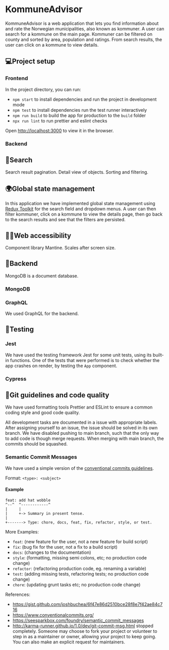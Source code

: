 # KommuneAdvisor 
KommuneAdvisor is a web application that lets you find information about and rate the Norwegian municipalities, also known as kommuner. A user can search for a kommune on the main page. Kommuner can be filtered on county and sorted by area, population and ratings. From search results, the user can click on a kommune to view details.

## 💻Project setup

### Frontend

In the project directory, you can run:

- `npm start` to install dependencies and run the project in development mode
- `npm test` to install dependencies run the test runner interactively
- `npm run build` to build the app for production to the `build` folder
- `npx run lint` to run prettier and eslint checks

Open [http://localhost:3000](http://localhost:3000) to view it in the browser.

### Backend


## 🔎Search

Search result pagination.  Detail view of objects. Sorting and filtering. 

## 🌍Global state management
In this application we have implemented global state management using [Redux Toolkit](https://redux-toolkit.js.org) for the search field and dropdown menus. A user can then filter kommuner, click on a kommune to view the details page, then go back to the search results and see that the filters are persisted. 



## 👩‍💻Web accessibility
Component library Mantine. Scales after screen size. 

## 💾Backend
MongoDB is a document database. 

### MongoDB

### GraphQL
We used GraphQL for the backend. 

## 🧪Testing

### Jest
We have used the testing framework Jest for some unit tests, using its built-in functions. One of the tests that were performed is to check whether the app crashes on render, by testing the `App` component.

### Cypress


## 🚀Git guidelines and code quality

We have used formatting tools Prettier and ESLint to ensure a common coding style and good code quality. 

All development tasks are documented in a issue with appropriate labels. After assigning yourself to an issue, the issue should be solved in its own branch. We have disabled pushing to main branch, such that the only way to add code is though merge requests. When merging with main branch, the commits should be squashed.


### Semantic Commit Messages

We have used a simple version of the [conventional commits guidelines](https://www.conventionalcommits.org/en/v1.0.0/).

Format: `<type>: <subject>`

#### Example

```
feat: add hat wobble
^--^  ^------------^
|     |
|     +-> Summary in present tense.
|
+-------> Type: chore, docs, feat, fix, refactor, style, or test.
```

More Examples:

- `feat`: (new feature for the user, not a new feature for build script)
- `fix`: (bug fix for the user, not a fix to a build script)
- `docs`: (changes to the documentation)
- `style`: (formatting, missing semi colons, etc; no production code change)
- `refactor`: (refactoring production code, eg. renaming a variable)
- `test`: (adding missing tests, refactoring tests; no production code change)
- `chore`: (updating grunt tasks etc; no production code change)

References:

- https://gist.github.com/joshbuchea/6f47e86d2510bce28f8e7f42ae84c716
- https://www.conventionalcommits.org/
- https://seesparkbox.com/foundry/semantic_commit_messages
- http://karma-runner.github.io/1.0/dev/git-commit-msg.html stopped completely. Someone may choose to fork your project or volunteer to step in as a maintainer or owner, allowing your project to keep going. You can also make an explicit request for maintainers.
